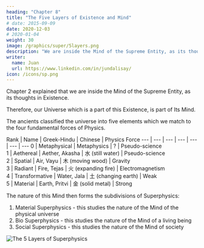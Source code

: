 ```yaml
---
heading: "Chapter 8"
title: "The Five Layers of Existence and Mind"
# date: 2015-09-09
date: 2020-12-03
# 2020-01-04
weight: 30
image: /graphics/super/5layers.png
description: "We are inside the Mind of the Supreme Entity, as its thoughts in Existence"
writer:
  name: Juan
  url: https://www.linkedin.com/in/jundalisay/
icon: /icons/sp.png
---
```



Chapter 2 explained that we are inside the Mind of the Supreme Entity, as its thoughts in Existence. 

Therefore, our Universe which is a part of this Existence, is part of Its Mind.

The ancients classified the universe into five elements which we match to the four fundamental forces of Physics. 


Rank | Name | Greek-Hindu | Chinese | Physics Force 
--- | --- | --- | --- | --- | --- | --- 
0 | Metaphysical | Metaphysics | ? | Pseudo-science  
1 | Aethereal | Aether, Akasha | 水 (still water) | Pseudo-science  
2 | Spatial | Air, Vayu | 木 (moving wood) | Gravity  
3 | Radiant | Fire, Tejas | 火 (expanding fire) | Electromagnetism  
4 | Transformative | Water, Jala | 土 (changing earth) | Weak  
5 | Material | Earth, Pritvi | 金 (solid metal) | Strong 


The nature of this Mind then forms the subdivisions of Superphysics:

1. Material Superphysics - this studies the nature of the Mind of the physical universe
2. Bio Superphysics - this studies the nature of the Mind of a living being
3. Social Superphysics - this studies the nature of the Mind of society

![The 5 Layers of Superphysics](/graphics/super/5layers.png)
